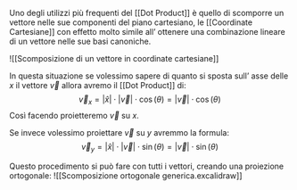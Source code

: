 Uno degli utilizzi più frequenti del [[Dot Product]] è quello di scomporre un vettore nelle sue componenti del piano cartesiano, le [[Coordinate Cartesiane]] con effetto molto simile all’ ottenere una combinazione lineare di un vettore nelle sue basi canoniche.

![[Scomposizione di un vettore in coordinate cartesiane]]

In questa situazione se volessimo sapere di quanto si sposta sull’ asse delle $x$ il vettore $\vec{v}$ allora avremo il [[Dot Product]] di: $$\vec{v}_{x}=|\hat{x}|\cdot|\vec{v}|\cdot \cos(\theta)=|\vec{v}|\cdot \cos(\theta)$$
Così facendo proietteremo $\vec{v}$ su $x$.

Se invece volessimo proiettare $\vec{v}$ su $y$ avremmo la formula:
$$\vec{v}_{y}=|\hat{x}|\cdot|\vec{v}|\cdot \sin(\theta)=|\vec{v}|\cdot \sin(\theta)$$


Questo procedimento si può fare con tutti i vettori, creando una proiezione ortogonale:
![[Scomposizione ortogonale generica.excalidraw]]



